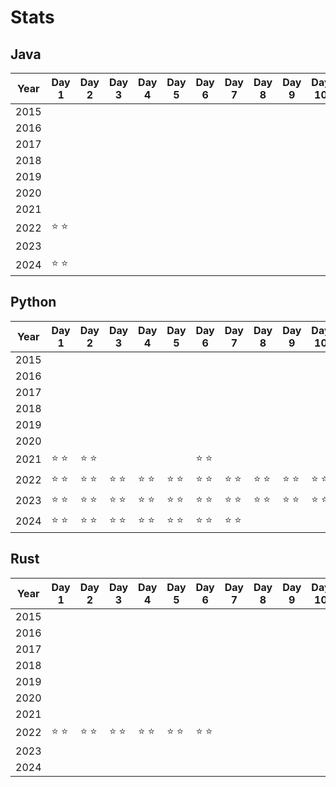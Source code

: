 # Stats

## Java

|Year|Day 1|Day 2|Day 3|Day 4|Day 5|Day 6|Day 7|Day 8|Day 9|Day 10|Day 11|Day 12|Day 13|Day 14|Day 15|Day 16|Day 17|Day 18|Day 19|Day 20|Day 21|Day 22|Day 23|Day 24|Day 25|
|---|---|---|---|---|---|---|---|---|---|---|---|---|---|---|---|---|---|---|---|---|---|---|---|---|---|
|2015| | | | | | | | | | | | | | | | | | | | | | | | | |
|2016| | | | | | | | | | | | | | | | | | | | | | | | | |
|2017| | | | | | | | | | | | | | | | | | | | | | | | | |
|2018| | | | | | | | | | | | | | | | | | | | | | | | | |
|2019| | | | | | | | | | | | | | | | | | | | | | | | | |
|2020| | | | | | | | | | | | | | | | | | | | | | | | | |
|2021| | | | | | | | | | | | | | | | | | | | | | | | | |
|2022|⭐ ⭐ | | | | | | | | | | | | | | | | | | | |⭐ ⭐ | | | | |
|2023| | | | | | | | | | | | | | | | | | | | | | | | | |
|2024|⭐ ⭐ | | | | | | | | | | | | | | | | | | | | | | | | |

## Python

|Year|Day 1|Day 2|Day 3|Day 4|Day 5|Day 6|Day 7|Day 8|Day 9|Day 10|Day 11|Day 12|Day 13|Day 14|Day 15|Day 16|Day 17|Day 18|Day 19|Day 20|Day 21|Day 22|Day 23|Day 24|Day 25|
|---|---|---|---|---|---|---|---|---|---|---|---|---|---|---|---|---|---|---|---|---|---|---|---|---|---|
|2015| | | | | | | | | | | | | | | | | | | | | | | | | |
|2016| | | | | | | | | | | | | | | | | | | | | | | | | |
|2017| | | | | | | | | | | | | | | | | | | | | | | | | |
|2018| | | | | | | | | | | | | | | | | | | | | | | | | |
|2019| | | | | | | | | | | | | | | | | | | | | | | | | |
|2020| | | | | | | | | | | | | | | | | | | | | | | | | |
|2021|⭐ ⭐ |⭐ ⭐ | | | |⭐ ⭐ | | | | | | | |⭐ ⭐ |⭐ ⭐ | | | | | | | | | | |
|2022|⭐ ⭐ |⭐ ⭐ |⭐ ⭐ |⭐ ⭐ |⭐ ⭐ |⭐ ⭐ |⭐ ⭐ |⭐ ⭐ |⭐ ⭐ |⭐ ⭐ | |⭐ ⭐ | | | | | | | | |⭐ ⭐ | |⭐ ⭐ | |⭐ ⭐ |
|2023|⭐ ⭐ |⭐ ⭐ |⭐ ⭐ |⭐ ⭐ |⭐ ⭐ |⭐ ⭐ |⭐ ⭐ |⭐ ⭐ |⭐ ⭐ |⭐ ⭐ |⭐ ⭐ |⭐ ⭐ |⭐ ⭐ | | | | | | | | | | | | |
|2024|⭐ ⭐ |⭐ ⭐ |⭐ ⭐ |⭐ ⭐ |⭐ ⭐ |⭐ ⭐ |⭐ ⭐ | | | | | | | | | | | | | | | | | | |

## Rust

|Year|Day 1|Day 2|Day 3|Day 4|Day 5|Day 6|Day 7|Day 8|Day 9|Day 10|Day 11|Day 12|Day 13|Day 14|Day 15|Day 16|Day 17|Day 18|Day 19|Day 20|Day 21|Day 22|Day 23|Day 24|Day 25|
|---|---|---|---|---|---|---|---|---|---|---|---|---|---|---|---|---|---|---|---|---|---|---|---|---|---|
|2015| | | | | | | | | | | | | | | | | | | | | | | | | |
|2016| | | | | | | | | | | | | | | | | | | | | | | | | |
|2017| | | | | | | | | | | | | | | | | | | | | | | | | |
|2018| | | | | | | | | | | | | | | | | | | | | | | | | |
|2019| | | | | | | | | | | | | | | | | | | | | | | | | |
|2020| | | | | | | | | | | | | | | | | | | | | | | | | |
|2021| | | | | | | | | | | | | | | | | | | | | | | | | |
|2022|⭐ ⭐ |⭐ ⭐ |⭐ ⭐ |⭐ ⭐ |⭐ ⭐ |⭐ ⭐ | | | | | | | | | | | | | | | | | | | |
|2023| | | | | | | | | | | | | | | | | | | | | | | | | |
|2024| | | | | | | | | | | | | | | | | | | | | | | | | |

